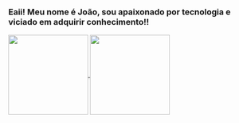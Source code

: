 ### Eaii! Meu nome é João, sou apaixonado por tecnologia e viciado em adquirir conhecimento!!


<a href="https://github.com/Sousa-jp">
  <img align="center" height="160" src="https://github-readme-stats-eight-theta.vercel.app/api?username=Sousa-jp&show_icons=true&theme=chartreuse-dark&include_all_commits=true&count_private=true"/>
  <img align="center" height="160" src="https://github-readme-stats-eight-theta.vercel.app/api/top-langs/?username=Sousa-jp&theme=chartreuse-dark&layout=compact"/>
<div>
  

